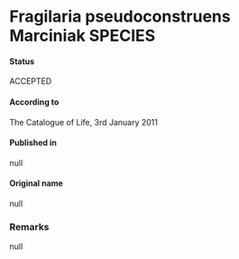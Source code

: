 Fragilaria pseudoconstruens Marciniak SPECIES
=======

#### Status
ACCEPTED

#### According to
The Catalogue of Life, 3rd January 2011

#### Published in
null

#### Original name
null

### Remarks
null